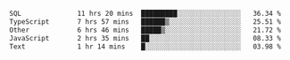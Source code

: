 <!--START_SECTION:waka-->

```txt
SQL              11 hrs 20 mins  █████████░░░░░░░░░░░░░░░░   36.34 %
TypeScript       7 hrs 57 mins   ██████▒░░░░░░░░░░░░░░░░░░   25.51 %
Other            6 hrs 46 mins   █████▒░░░░░░░░░░░░░░░░░░░   21.72 %
JavaScript       2 hrs 35 mins   ██░░░░░░░░░░░░░░░░░░░░░░░   08.33 %
Text             1 hr 14 mins    █░░░░░░░░░░░░░░░░░░░░░░░░   03.98 %
```

<!--END_SECTION:waka-->
